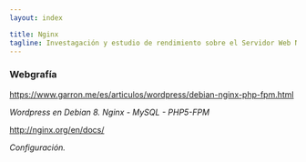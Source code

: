```yaml
---
layout: index

title: Nginx
tagline: Investagación y estudio de rendimiento sobre el Servidor Web Nginx
---
```


### Webgrafía

https://www.garron.me/es/articulos/wordpress/debian-nginx-php-fpm.html

_Wordpress en Debian 8. Nginx - MySQL - PHP5-FPM_

http://nginx.org/en/docs/

_Configuración._
